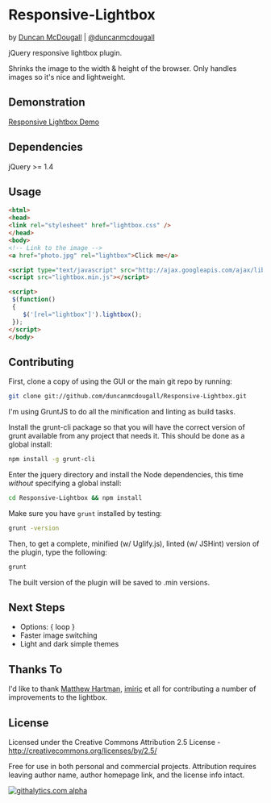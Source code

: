 Responsive-Lightbox
===================
by [Duncan McDougall](http://www.duncanmcdougall.co.uk) | [@duncanmcdougall](http://www.twitter.com/duncanmcdougall)

jQuery responsive lightbox plugin.

Shrinks the image to the width & height of the browser. Only handles images so it's nice and lightweight. 

Demonstration
-------------
[Responsive Lightbox Demo](http://www.duncanmcdougall.co.uk/projects/responsive-lightbox.html)

Dependencies
-------------
jQuery >= 1.4

Usage
------

```html
<html>
<head>
<link rel="stylesheet" href="lightbox.css" />
</head>
<body>
<!-- Link to the image -->
<a href="photo.jpg" rel="lightbox">Click me</a>

<script type="text/javascript" src="http://ajax.googleapis.com/ajax/libs/jquery/1.7.2/jquery.min.js"></script>
<script src="lightbox.min.js"></script>

<script>
 $(function()
 {
    $('[rel="lightbox"]').lightbox();
 });
</script>
</body>

```

Contributing
------

First, clone a copy of using the GUI or the main git repo by running:

```bash
git clone git://github.com/duncanmcdougall/Responsive-Lightbox.git
```

I'm using GruntJS to do all the minification and linting as build tasks.

Install the grunt-cli package so that you will have the correct version of grunt available from any project that needs it. This should be done as a global install:

```bash
npm install -g grunt-cli
```

Enter the jquery directory and install the Node dependencies, this time *without* specifying a global install:

```bash
cd Responsive-Lightbox && npm install
```

Make sure you have `grunt` installed by testing:

```bash
grunt -version
```

Then, to get a complete, minified (w/ Uglify.js), linted (w/ JSHint) version of the plugin, type the following:

```bash
grunt
```

The built version of the plugin will be saved to .min versions.

Next Steps
------
* Options: { loop }
* Faster image switching
* Light and dark simple themes

Thanks To
--------
I'd like to thank [Matthew Hartman](http://www.matthewhartman.com.au/), [imiric](https://github.com/imiric) et all for contributing a number of improvements to the lightbox.

License
--------

Licensed under the Creative Commons Attribution 2.5 License - http://creativecommons.org/licenses/by/2.5/

Free for use in both personal and commercial projects.
Attribution requires leaving author name, author homepage link, and the license info intact.

[![githalytics.com alpha](https://cruel-carlota.pagodabox.com/5d72f21aaa7123a5ee228de20ecc2e53 "githalytics.com")](http://githalytics.com/duncanmcdougall/Responsive-Lightbox)
